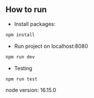 ## How to run

- Install packages:

```bash
npm install
```

- Run project on localhost:8080

```bash
npm run dev
```

- Testing

```bash
npm run test
```

node version: 16.15.0
